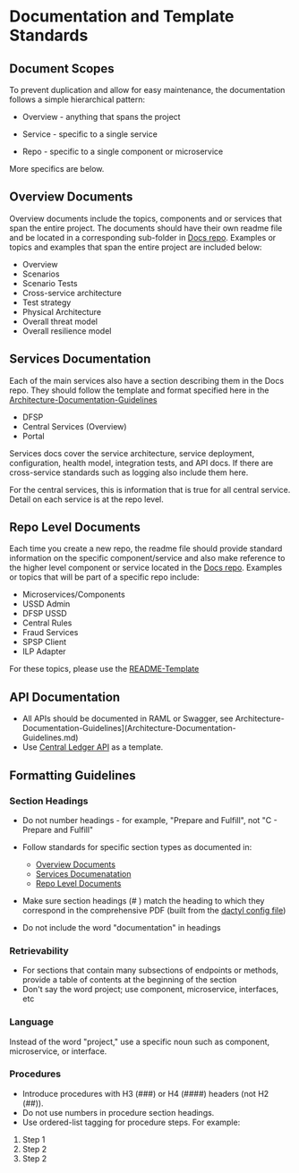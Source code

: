 # Documentation and Template Standards

## Document Scopes

To prevent duplication and allow for easy maintenance, the documentation
follows a simple hierarchical pattern:

-   Overview - anything that spans the project

-   Service - specific to a single service

-   Repo - specific to a single component or microservice

More specifics are below.

## Overview Documents

Overview documents include the topics, components and or services that
span the entire project. The documents should have their own
readme file and be located in a corresponding sub-folder in [Docs
repo](https://github.com/Mojaloop/Docs). Examples or topics
and examples that span the entire project are included below:

-   Overview
-   Scenarios
-   Scenario Tests
-   Cross-service architecture
-   Test strategy
-   Physical Architecture
-   Overall threat model
-   Overall resilience model

## Services Documentation

Each of the main services also have a section describing them in the Docs repo.  They should follow the template and format specified here in the [Architecture-Documentation-Guidelines](./Architecture-Documentation-Guidelines.md)


-   DFSP
-   Central Services (Overview)
-   Portal

Services docs cover the service architecture, service deployment,
configuration, health model, integration tests, and API docs. If there
are cross-service standards such as logging also include them here.

For the central services, this is information that is true for all
central service. Detail on each service is at the repo level.

## Repo Level Documents

Each time you create a new repo, the readme file should provide standard
information on the specific component/service and also make reference to
the higher level component or service located in the [Docs
repo](https://github.com/Mojaloop/Docs). Examples or topics
that will be part of a specific repo include:

* Microservices/Components
* USSD Admin
* DFSP USSD
* Central Rules
* Fraud Services
* SPSP Client
* ILP Adapter

For these topics, please use the [README-Template](./README-Template.md)

## API Documentation

* All APIs should be documented in RAML or Swagger, see Architecture-Documentation-Guidelines](Architecture-Documentation-Guidelines.md)
* Use [Central Ledger API](https://github.com/Mojaloop/central-ledger/blob/master/API.md) as a template.


## Formatting Guidelines

### Section Headings

* Do not number headings - for example, "Prepare and Fulfill", not "C - Prepare and Fulfill"
* Follow standards for specific section types as documented in:
  * [Overview Documents](#overview-documents)
  * [Services Documenatation](services-documentation)
  * [Repo Level Documents](#repo-level-documents)

* Make sure section headings (# _<Heading>_) match the heading to which they correspond in the comprehensive PDF (built from the [dactyl config file](https://github.com/Mojaloop/Docs/blob/master/ExportDocs/dactyl-config.yml))
* Do not include the word "documentation" in headings

### Retrievability 

* For sections that contain many subsections of endpoints or methods, provide a table of contents at the beginning of the section
* Don't say the word project; use component, microservice, interfaces, etc

### Language

Instead of the word "project," use a specific noun such as component, microservice, or interface.

### Procedures

* Introduce procedures with H3 (###) or H4 (####) headers (not H2 (##)).
* Do not use numbers in procedure section headings.
* Use ordered-list tagging for procedure steps. For example:
1. Step 1
2. Step 2
3. Step 2